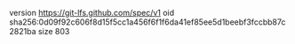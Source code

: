 version https://git-lfs.github.com/spec/v1
oid sha256:0d09f92c606f8d15f5cc1a456f6f1f6da41ef85ee5d1beebf3fccbb87c2821ba
size 803
